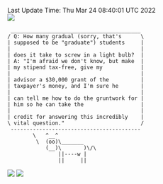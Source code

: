 Last Update Time: 
Thu Mar 24 08:40:01 UTC 2022
<br>![](https://img.shields.io/badge/%E5%A4%A7%E5%AE%B6-%E5%AE%89%E5%AE%89-green)<br>
```
 _________________________________________
/ Q: How many gradual (sorry, that's      \
| supposed to be "graduate") students     |
|                                         |
| does it take to screw in a light bulb?  |
| A: "I'm afraid we don't know, but make  |
| my stipend tax-free, give my            |
|                                         |
| advisor a $30,000 grant of the          |
| taxpayer's money, and I'm sure he       |
|                                         |
| can tell me how to do the gruntwork for |
| him so he can take the                  |
|                                         |
| credit for answering this incredibly    |
\ vital question."                        /
 -----------------------------------------
        \   ^__^
         \  (oo)\_______
            (__)\       )\/\
                ||----w |
                ||     ||
```
![](https://github-readme-stats.vercel.app/api?username=chenlitw)
![](https://github-readme-stats.vercel.app/api/top-langs/?username=chenlitw)
